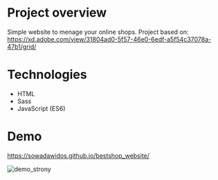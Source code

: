 # Project overview

Simple website to menage your online shops. Project based on: https://xd.adobe.com/view/31804ad0-5f57-46e0-6edf-a5f54c37078a-47b1/grid/

# Technologies
- HTML
- Sass
- JavaScript (ES6)

# Demo

https://sowadawidos.github.io/bestshop_website/

![demo_strony](https://user-images.githubusercontent.com/79333135/112859195-e1b13e80-90b2-11eb-8a3b-8d727dad7727.png)
